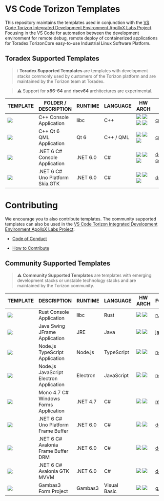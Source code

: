 # VS Code Torizon Templates

This repository maintains the templates used in conjunction with the [VS Code Torizon Integrated Development Environment ApolloX Labs Project](https://labs.toradex.com/projects/torizon-vs-code-v2-apollo-x). Focusing in the VS Code for automation between the development environment for remote debug, remote deploy of containerized applications for Toradex TorizonCore easy-to-use Industrial Linux Software Platform.

## Toradex Supported Templates

> ℹ️ **Toradex Supported Templates** are templates with development stacks commonly used by customers of the Torizon platform and are maintained by the Torizon team at Toradex.

> ⚠️ Support for **x86-64** and **riscv64** architectures are experimental.

| TEMPLATE                                                                                             | FOLDER / DESCRIPTION            | RUNTIME  | LANGUAGE  | HW ARCH                                                                                                                                                                                                                                                                                                                                                                               | FOLDER                             |
| ---------------------------------------------------------------------------------------------------- | ------------------------------- | -------- | --------- | ------------------------------------------------------------------------------------------------------------------------------------------------------------------------------------------------------------------------------------------------------------------------------------------------------------------------------------------------------------------------------------- | ---------------------------------- |
| ![](https://github.com/microhobby/torizon-templates/blob/main/assets/img/cppconsole.png?raw=true)    | C++ Console Application         | libc     | C++       | ![](https://github.com/microhobby/torizon-templates/blob/main/assets/img/arm32.png?raw=true) ![](https://github.com/microhobby/torizon-templates/blob/main/assets/img/arm64.png?raw=true) ![](https://github.com/microhobby/torizon-templates/blob/main/assets/img/riscv64.png?raw=true) ![](https://github.com/microhobby/torizon-templates/blob/main/assets/img/x8664.png?raw=true) | [cppConsole](./cppConsole)         |
| ![](https://github.com/microhobby/torizon-templates/blob/main/assets/img/qt6qml.png?raw=true)        | C++ Qt 6 QML Application        | Qt 6     | C++ / QML | ![](https://github.com/microhobby/torizon-templates/blob/main/assets/img/arm32.png?raw=true) ![](https://github.com/microhobby/torizon-templates/blob/main/assets/img/arm64.png?raw=true)  ![](https://github.com/microhobby/torizon-templates/blob/main/assets/img/x8664.png?raw=true)                                                                                               | [cppQML](./cppQML)                 |
| ![](https://github.com/microhobby/torizon-templates/blob/main/assets/img/dotnetconsole.png?raw=true) | .NET 6 C# Console Application   | .NET 6.0 | C#        | ![](https://github.com/microhobby/torizon-templates/blob/main/assets/img/arm32.png?raw=true) ![](https://github.com/microhobby/torizon-templates/blob/main/assets/img/arm64.png?raw=true)  ![](https://github.com/microhobby/torizon-templates/blob/main/assets/img/x8664.png?raw=true)                                                                                               | [dotnet-console](./dotnet-console) |
| ![](https://github.com/microhobby/torizon-templates/blob/main/assets/img/unogtk.png?raw=true)        | .NET 6 C# Uno Platform Skia.GTK | .NET 6.0 | C#        | ![](https://github.com/microhobby/torizon-templates/blob/main/assets/img/arm32.png?raw=true) ![](https://github.com/microhobby/torizon-templates/blob/main/assets/img/arm64.png?raw=true)  ![](https://github.com/microhobby/torizon-templates/blob/main/assets/img/x8664.png?raw=true)                                                                                               | [dotnetUNO](./dotnetUNO)           |

# Contributing

We encourage you to also contribute templates. The community supported templates can also be used in the [VS Code Torizon Integrated Development Environment ApolloX Labs Project](https://labs.toradex.com/projects/torizon-vs-code-v2-apollo-x):

- [Code of Conduct](./CODE_OF_CONDUCT.md)

- [How to Contribute](./CONTRIBUTING.md)

## Community Supported Templates

> ⚠️ **Community Supported Templates** are templates with emerging development stacks or unstable technology stacks and are maintained by the Torizon community.

| TEMPLATE                                                                                             | DESCRIPTION                             | RUNTIME  | LANGUAGE     | HW ARCH                                                                                                                                                                                   | FOLDER                                                   | CONTRIBUTOR                                                                                               |
| ---------------------------------------------------------------------------------------------------- | --------------------------------------- | -------- | ------------ | ----------------------------------------------------------------------------------------------------------------------------------------------------------------------------------------- |:-------------------------------------------------------- | --------------------------------------------------------------------------------------------------------- |
| ![](https://github.com/microhobby/torizon-templates/blob/main/assets/img/rust-console.png?raw=true)  | Rust Console Application                | libc     | Rust         | ![](https://github.com/microhobby/torizon-templates/blob/main/assets/img/arm32.png?raw=true) ![](https://github.com/microhobby/torizon-templates/blob/main/assets/img/arm64.png?raw=true) | [rust-console](./rust-console)                           | ![](https://avatars.githubusercontent.com/u/19845403?v=4)[@skkywalker](https://www.github.com/skkywalker) |
| ![](https://github.com/microhobby/torizon-templates/blob/main/assets/img/jframe.png?raw=true)        | Java Swing JFrame Application           | JRE      | Java         | ![](https://github.com/microhobby/torizon-templates/blob/main/assets/img/arm32.png?raw=true) ![](https://github.com/microhobby/torizon-templates/blob/main/assets/img/arm64.png?raw=true) | [javaForms](./javaForms)                                 | ![](https://avatars.githubusercontent.com/u/2633321?v=4) [@microhobby](https://www.github.com/microhobby) |
| ![](https://github.com/microhobby/torizon-templates/blob/main/assets/img/nodejsts.png?raw=true)      | Node.js TypeScript Application          | Node.js  | TypeScript   | ![](https://github.com/microhobby/torizon-templates/blob/main/assets/img/arm32.png?raw=true) ![](https://github.com/microhobby/torizon-templates/blob/main/assets/img/arm64.png?raw=true) | [nodeJSTypeScript](./nodeJSTypeScript)                   | ![](https://avatars.githubusercontent.com/u/2633321?v=4) [@microhobby](https://www.github.com/microhobby) |
| ![](https://github.com/microhobby/torizon-templates/blob/main/assets/img/electronjs.png?raw=true)    | Node.js JavaScript Electron Application | Electron | JavaScript   | ![](https://github.com/microhobby/torizon-templates/blob/main/assets/img/arm32.png?raw=true) ![](https://github.com/microhobby/torizon-templates/blob/main/assets/img/arm64.png?raw=true) | [nodeElectron](./nodeElectron)                           | ![](https://avatars.githubusercontent.com/u/2633321?v=4) [@microhobby](https://www.github.com/microhobby) |
| ![](https://github.com/microhobby/torizon-templates/blob/main/assets/img/monowinforms.png?raw=true)  | Mono 4.7 C# Windows Forms Application   | .NET 4.7 | C#           | ![](https://github.com/microhobby/torizon-templates/blob/main/assets/img/arm32.png?raw=true) ![](https://github.com/microhobby/torizon-templates/blob/main/assets/img/arm64.png?raw=true) | [monoCsharpForms](./monoCsharpForms)                     | ![](https://avatars.githubusercontent.com/u/2633321?v=4) [@microhobby](https://www.github.com/microhobby) |
| ![](https://github.com/microhobby/torizon-templates/blob/main/assets/img/unofbdrm.png?raw=true)      | .NET 6 C# Uno Platform Frame Buffer     | .NET 6.0 | C#           | ![](https://github.com/microhobby/torizon-templates/blob/main/assets/img/arm32.png?raw=true) ![](https://github.com/microhobby/torizon-templates/blob/main/assets/img/arm64.png?raw=true) | [dotnetUnoFrameBuffer](./dotnetUnoFrameBuffer)           | ![](https://avatars.githubusercontent.com/u/2633321?v=4) [@microhobby](https://www.github.com/microhobby) |
| ![](https://github.com/microhobby/torizon-templates/blob/main/assets/img/avaloniafbdrm.png?raw=true) | .NET 6 C# Avalonia Frame Buffer DRM     | .NET 6.0 | C#           | ![](https://github.com/microhobby/torizon-templates/blob/main/assets/img/arm32.png?raw=true) ![](https://github.com/microhobby/torizon-templates/blob/main/assets/img/arm64.png?raw=true) | [dotnetAvaloniaFrameBuffer](./dotnetAvaloniaFrameBuffer) | ![](https://avatars.githubusercontent.com/u/2633321?v=4) [@microhobby](https://www.github.com/microhobby) |
| ![](https://github.com/microhobby/torizon-templates/blob/main/assets/img/avaloniagtk.png?raw=true)   | .NET 6 C# Avalonia GTK MVVM             | .NET 6.0 | C#           | ![](https://github.com/microhobby/torizon-templates/blob/main/assets/img/arm32.png?raw=true) ![](https://github.com/microhobby/torizon-templates/blob/main/assets/img/arm64.png?raw=true) | [dotnetAvalonia](./dotnetAvalonia)                       | ![](https://avatars.githubusercontent.com/u/2633321?v=4) [@microhobby](https://www.github.com/microhobby) |
| ![](https://github.com/microhobby/torizon-templates/blob/main/assets/img/gambasform.png?raw=true)    | Gambas3 Form Project                    | Gambas3  | Visual Basic | ![](https://github.com/microhobby/torizon-templates/blob/main/assets/img/arm32.png?raw=true) ![](https://github.com/microhobby/torizon-templates/blob/main/assets/img/arm64.png?raw=true) | [gambasForms](./gambasForms)                             | ![](https://avatars.githubusercontent.com/u/2633321?v=4) [@microhobby](https://www.github.com/microhobby) |
